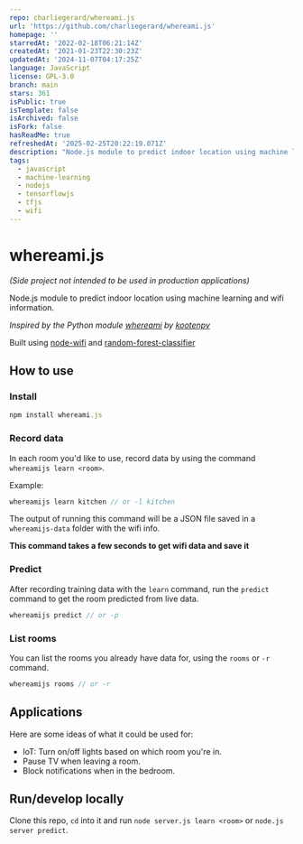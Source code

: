 ```yaml
---
repo: charliegerard/whereami.js
url: 'https://github.com/charliegerard/whereami.js'
homepage: ''
starredAt: '2022-02-18T06:21:14Z'
createdAt: '2021-01-23T22:30:23Z'
updatedAt: '2024-11-07T04:17:25Z'
language: JavaScript
license: GPL-3.0
branch: main
stars: 361
isPublic: true
isTemplate: false
isArchived: false
isFork: false
hasReadMe: true
refreshedAt: '2025-02-25T20:22:19.071Z'
description: "Node.js module to predict indoor location using machine learning and WiFi information \U0001F4F6"
tags:
  - javascript
  - machine-learning
  - nodejs
  - tensorflowjs
  - tfjs
  - wifi
---
```


# whereami.js

_(Side project not intended to be used in production applications)_

Node.js module to predict indoor location using machine learning and wifi information.

_Inspired by the Python module [whereami](https://github.com/kootenpv/whereami) by [kootenpv](https://github.com/kootenpv)_

Built using [node-wifi](https://github.com/friedrith/node-wifi) and [random-forest-classifier](https://www.npmjs.com/package/random-forest-classifier)

## How to use

### Install

```javascript
npm install whereami.js
```

### Record data

In each room you'd like to use, record data by using the command `whereamijs learn <room>`.

Example:

```javascript
whereamijs learn kitchen // or -l kitchen
```

The output of running this command will be a JSON file saved in a `whereamijs-data` folder with the wifi info.

**This command takes a few seconds to get wifi data and save it**

### Predict

After recording training data with the `learn` command, run the `predict` command to get the room predicted from live data.

```javascript
whereamijs predict // or -p
```

### List rooms

You can list the rooms you already have data for, using the `rooms` or `-r` command.

```javascript
whereamijs rooms // or -r
```

## Applications

Here are some ideas of what it could be used for:

- IoT: Turn on/off lights based on which room you're in.
- Pause TV when leaving a room.
- Block notifications when in the bedroom.

## Run/develop locally

Clone this repo, `cd` into it and run `node server.js learn <room>` or `node.js server predict`.

